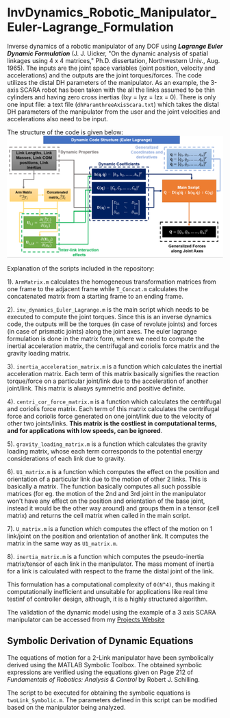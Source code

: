 # InvDynamics_Robotic_Manipulator_Euler-Lagrange_Formulation
Inverse dynamics of a robotic manipulator of any DOF using _**Lagrange Euler Dynamic Formulation**_ (J. J. Uicker, "On the dynamic analysis of spatial linkages using 4 x 4 matrices," Ph.D. dissertation, Northwestern Univ., Aug. 1965). The inputs are the joint space variables (joint position, velocity and accelerations) and the outputs are the joint torques/forces.
The code utilizes the distal DH parameters of the manipulator. As an example, the 3-axis SCARA robot has been taken with the all the links assumed to be thin cylinders and having zero cross inertias (Ixy = Iyz = Izx = 0).
There is only one input file: a text file (`dhParamthreeAxisScara.txt`) which takes the distal DH parameters of the manipulator from the user and the joint velocities and accelerations also need to be input.

The structure of the code is given below:
![Euler Lagrange Code Structure](https://github.com/average-engineer/InvDynamics_Robotic_Manipulator_Euler-Lagrange_Formulation/blob/main/EulerLagrangeDynamicModel.PNG)

Explanation of the scripts included in the repository:

1). `ArmMatrix.m` calculates the homogeneous transformation matrices from one frame to the adjacent frame while `T_Concat.m` calculates the concatenated matrix from a starting frame to an ending frame. 

2). `inv_dynamics_Euler_Lagrange.m` is the main script which needs to be executed to compute the joint torques. Since this is an inverse dynamics code, the outputs will be the torques (in case of revolute joints) and forces (in case of prismatic joints) along the joint axes. The euler lagrange formulation is done in the matrix form, where we need to compute the inertial acceleration matrix, the centrifugal and coriolis force matrix and the gravity loading matrix.

3). `inertia_acceleration_matrix.m` is a function which calculates the inertial acceleration matrix. Each term of this matrix basically signifies the reaction torque/force on a particular joint/link due to the acceleration of another joint/link. This matrix is always symmetric and positive definite.

4). `centri_cor_force_matrix.m` is a function which calculates the centrifugal and coriolis force matrix. Each term of this matrix calculates the centrifugal force and coriolis force generated on one joint/link due to the velocity of other two joints/links. **This matrix is the costliest in computational terms, and for applications with low speeds, can be ignored**.

5). `gravity_loading_matrix.m` is a function which calculates the gravity loading matrix, whose each term corresponds to the potential energy considerations of each link due to gravity. 

6). `U1_matrix.m` is a function which computes the effect on the position and orientation of a particular link due to the motion of other 2 links. This is basically a matrix. The function basically computes all such possible matrices (for eg. the motion of the 2nd and 3rd joint in the manipulator won't have any effect on the position and orientation of the base joint, instead it would be the other way around) and groups them in a tensor (cell matrix) and returns the cell matrix when called in the main script.

7). `U_matrix.m` is a function which computes the effect of the motion on 1 link/joint on the position and orientation of another link. It computes the matrix in the same way as `U1_matrix.m`.

8). `inertia_matrix.m` is a function which computes the pseudo-inertia matrix/tensor of each link in the manipulator. The mass moment of inertia for a link is calculated with respect to the frame the distal joint of the link.

This formulation has a computational complexity of `O(N^4)`, thus making it computationally inefficient and unsuitable for applications like real time testinf of controller design, although, it is a highly structured algorithm.

The validation of the dynamic model using the example of a 3 axis SCARA manipulator can be accessed from my [Projects Website](https://average-engineer.github.io/Projects-Website-Ashutosh-Mukherjee/)

## Symbolic Derivation of Dynamic Equations
The equations of motion for a 2-Link manipulator have been symbolically derived using the MATLAB Symbolic Toolbox. The obtained symbolic expressions are verified using the equations given on Page 212 of *Fundamentals of Robotics: Analysis & Control* by Robert J. Schilling. 

The script to be executed for obtaining the symbolic equations is `twoLink_Symbolic.m`. The parameters defined in this script can be modified based on the manipulator being analyzed.



